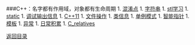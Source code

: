 ###C++：名字都有作用域，对象都有生命周期
1. 
[混淆点](confusion.md)
1. 
[字符串](string.md)
1. 
[stl学习](stl/README.md)
1. 
[static](static.md)
1. 
[调试输出信息](debug.md)
1. 
[C++11](C++11.md)
1. 
[文件操作](file_operation.md)
1. 
[类信息](class.md)
1. 
[单例模式](singleton.md)
1. 
[智能指针](ptr.md)
1. 
[模板](temp.md)
1. 
[异常](exception.md)
1. 
[日常积累](study.md)
1. 
[C_relatives](C_relatives/README.md)

[返回目录](../README.md)
